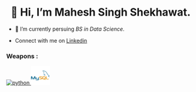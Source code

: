 <h1 align="center">👋 Hi, I’m Mahesh Singh Shekhawat.</h1>

- 🌱 I’m currently persuing *BS in Data Science*.

- Connect with me on <a href="https://www.linkedin.com/in/msr024/" target="_blank">Linkedin</a>

<h3 align="left">Weapons :</h3>

<p align="left"> <a href="https://www.python.org" target="_blank"> <img src="https://qph.cf2.quoracdn.net/main-qimg-28cadbd02699c25a88e5c78d73c7babc" alt="python" height="50" width="50"> </a> <a href="https://www.mysql.com/" target="_blank"> <img src="https://raw.githubusercontent.com/devicons/devicon/master/icons/mysql/mysql-original-wordmark.svg" alt="mysql" width="50" height="50"/> </a> </p>
